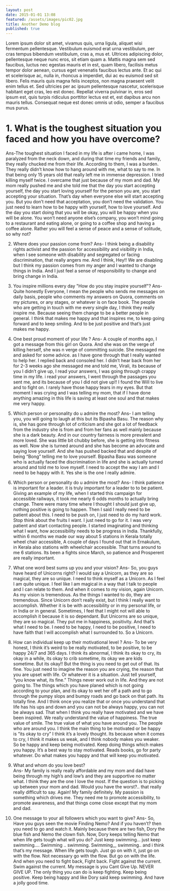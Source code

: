 ```yaml
---
layout: post
date: 2015-01-01 13:08
featured: /assets/images/pic02.jpg
title: Another Demo blog
published: true
---
```


Lorem ipsum dolor sit amet, vivamus quis, urna ligula, aliquet wisi fermentum pellentesque. Vestibulum euismod erat urna vestibulum, per cras tempus bibendum vestibulum, cras a, mus et. Ultrices adipiscing dolor, pellentesque neque nunc eros, sit etiam quam a. Mattis magna sem sed faucibus, luctus nec egestas mauris et in est, quam libero, facilisis metus tempor dolor aenean, cursus eget venenatis faucibus lectus ante. Et ac qui et scelerisque ac, nulla in, rhoncus a imperdiet, dui ac eu euismod sed sit libero. Felis mauris quis magna felis inceptos, non magna praesent velit enim tellus et. Sed ultricies per ac ipsum pellentesque nascetur, scelerisque habitant eget cras, leo est donec. Repellat viverra pulvinar in, eros sed ipsum est, quis turpis ridiculus porttitor lectus est et, est dapibus arcu non mauris tellus. Consequat neque est donec omnis ut odio, semper a faucibus mus purus.

<!--more-->

<h1>1.	What is the toughest situation you faced and how you have overcome?</h1>
<p>Ans-The toughest situation I faced in my life is after i came home, I was paralyzed from the neck down, and during that time my friends and family, they really chucked me from their life. According to them, I was a burden. They really didn’t know how to hang around with me, what to say to me. In that being only 15 years old that really left me in immense depression. I tried killing myself twice. I overcame that just because of my mom and dad. My mom really pushed me and she told me that the day you start accepting yourself, the day you start loving yourself for the person you are, you start accepting your situation. That’s day when everyone else will start accepting you. But you don’t need that acceptation, you don’t need the validation. You just need to learn how to be happy with yourself, how to love yourself. And the day you start doing that you will be okay, you will be happy when you will be alone. You won’t need anyone else’s company, you won’t mind going to a restaurant and eating alone, or going to a coffee shop and having a coffee alone. Rather you will feel a sense of peace and a sense of solitude, so why not? 

2.	Where does your passion come from?
Ans- I think being a disability rights activist and the passion for accessibility and visibility in India, when I see someone with disability and segregated or facing discrimination, that really angers me. And I think, Hey!!  We are disabling but I think my passion comes from my anger and I wanted to change things in India. And I just feel a sense of responsibility to change and bring change in India.  

3.	You inspire millions every day "How do you stay inspire yourself"?
Ans-  Quite honestly Everyone, I mean the people who sends me messages on daily basis, people who comments my answers on Quora, comments on my pictures, or any stages, or whatever is on face book. The people who are getting in touch with me every single day, I think they really inspire me. Because seeing them change to be a better people in general. I think that makes me happy and that inspires me, to keep going forward and to keep smiling. And to be just positive and that’s just makes me happy.

4.	One best proud moment of your life ?
Ans- A couple of months ago, I got a message from this girl on Quora. And she was on the verge of killing herself, she was n verge of committing suicide. She messaged me and asked for some advice. as I have gone through that I really wanted to help her. I replied back and consoled her. I didn’t hear back from her for 2-3 weeks ago she messaged me and told me,  Virali, its because of you I didn’t give up, I read your answers, I was going through crappy time in my life. i read your answers, I went through the passages you sent me, and its because of you I did not give up!! I found the Will to live and to fight on. I rarely have those happy tears in my eyes. But that moment I was crying and I was telling my mom, that if I have done anything amazing in this life is saving at least one soul and that makes me very happy.

5.	Which person or personality do u admire the most?
Ans- I am telling you, you will going to laugh at this but its Bipasha Basu. The reason why is, she has gone through lot of criticism and she got a lot of feedback from the industry she is from and from her fans as well mainly because she is a dark beauty. And in our country fairness is more prevalent and more loved. She was little bit chubby before, she is getting into fitness as well. Now she is turned around and she has become an advocate and saying love yourself. And she has pushed backed that and despite of being “Bong” telling me to love yourself. Bipasha Basu was someone who is actually faced the discrimination in life and she is actually turned around and told me to love myself. I need to accept the way I am and  I need to be happy with it. Yes she is the one I really admire.

6.	Which person or personality do u admire the most?
Ans-  I think patience is important for a leader. it is truly important for a leader to to be patient. Giving an example of my life, when I started this campaign for accessible railways, it took me nearly 6 odds months to actually bring change. There were many time where I thought I should just give up, nothing positive is going to happen. Then I said I really need to be patient about this. I need to be push on, I just need to do my hard work. Stop think about the fruits I want. I just need to go for it. I was very patient and start contacting people. I started imaginating and thinking what I want, how accessibility needs to be progress in India. Thankfully, within 6 months we made our way about 5 stations in Kerala totally wheel chair accessible, A couple of days I found out that in Ernakulum, in Kerala also stations with wheelchair accessible. That turns around to me 6 stations. Its been a fights since March, so patience and Prosperent are really important.  

7.	What one word best sums up you and your vision?
Ans- So, you guys have heard of Unicorns right? I would say a Unicorn, as they are so magical, they are so unique. I need to think myself as a Unicorn. As I feel I am quite unique. I feel like I am magical in a way that I talk to people and I can relate to them. And when it comes to my vision, again Unicorn. As my vision is tremendous. As the things I wanted to do, they are tremendous.  Since Unicorn don’t really exist, but I think I really want to accomplish. Whether it is be with accessibility or in my personal life, or in India or in general. Sometimes, I feel that I might not will able to accomplish it because it is so dependant. But Unicorns are so unique, they are so magical. They put me in happiness, positivity. And that’s what I need to be. I need to be happy, I need to be positive, I need to have faith that I will accomplish what I surrounded to. So a Unicorn.

8.	How can individual keep up their motivational level ?
Ans- To be very honest, I think it’s weird to be really motivated, to be positive, to be happy 24/7 and 365 days. I think its abnormal, I think its okay to cry, its okay in a while, its okay to crib sometime, its okay we are kids sometime. But its okay!! But the thing is you need to get out of that. Its fine. You just need to imagine the reason you are crying, the reason that you are upset with life. Or whatever it is a situation. Just tell yourself, “you know what, its fine.” Things never work out in life. And they are not going to. The things which you have planed which is not going according to your plan, and its okay to wet her off a path and to go through the pumpy slops and bumpy roads and go back on that path. Its totally fine. And I think once you realize that or once you understand that life has his ups and down and you can not be always happy, you can not be always sad. That when I think you really have motivated and we have been inspired. We really understand the value of happiness. The true value of smile. The true value of what you have around you. The people who are around you. I think the main thing to be motivated or be happy is  “its okay to cry” I think it’s a lovely thought. Its because when it comes to cry, I think it makes us weak, and I think nobody makes you weaker. So be happy and keep being motivated. Keep doing things which makes you happy. It’s a best way to stay motivated. Reads books, go for party whatever. Do what makes you happy and that will keep you motivated.

9.	What and whom do you love best?  
Ans-  My family is really really  affordable and my mom and dad have being through my high’s and low’s and they are supportive no matter what. I think they are the one I love the most. If the question is to picking up between your mom and dad. Would you have the worst?.. that really really difficult to say. Again! My family definitely. My passion is something which drives me. They need me to promote accessibility, to promote awareness, and that things come close except that my mom and dad. 

10.	One message to your all followers which you want to give?
Ans- So, Have you guys seen the movie Finding Nemo? And if you haven’t? then you need to go and watch it. Mainly because there are two fish, Dory the blue fish and Nemo the clown fish. Now, Dory keeps telling Nemo that when life gets tough what will you do? Just keep swimming… just keep swimming…. Swimming .. swimming. Swimming,,, swimming.. and i think that’s my message. When life gets tough. Just go on with it, just go on with the flow. Not necessary go with the flow. But go on with the life. And when you need to fight back, Fight back. Fight against the current. Swim against the current. My message is you Cant Give Up.    NEVER GIVE UP. The only thing you can do is keep fighting. Keep being positive. Keep being happy and like Dory said keep swimming. And have a jolly good time.


